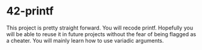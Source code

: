 # 42-printf
This project is pretty straight forward. You will recode printf. Hopefully you will be able to reuse it in future projects without the fear of being flagged as a cheater. You will mainly learn how to use variadic arguments.
